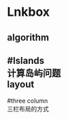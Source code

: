 Lnkbox
====

algorithm
-------
#Islands<br>
	计算岛屿问题<br>
layout<br>
-------
#three column<br>
	三栏布局的方式
